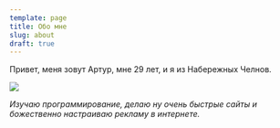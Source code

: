 ```yaml
---
template: page
title: Обо мне
slug: about
draft: true
---
```

Привет, меня зовут Артур, мне 29 лет, и я из Набережных Челнов.

![](/media/image-2.jpg)

*Изучаю программирование, делаю ну очень быстрые сайты и божественно настраиваю рекламу в интернете.*

